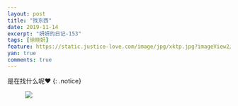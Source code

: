 ```yaml
---
layout: post
title: "找东西"
date: 2019-11-14
excerpt: "妍妍的日记-153"
tags: [徐晓妍]
feature: https://static.justice-love.com/image/jpg/xktp.jpg?imageView2/1/w/1200/h/500
yan: true
comments: true
---
```

是在找什么呢❤️
{: .notice}
<figure>
    <img src="{{ site.staticUrl }}/yanyan/image/zhaoxun.jpg?imageMogr2/auto-orient" />
</figure>
